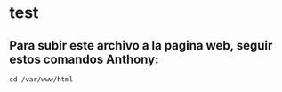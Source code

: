 # test
## Para subir este archivo a la pagina web, seguir estos comandos Anthony:
```
cd /var/www/html
```

